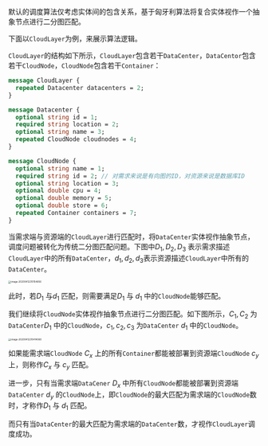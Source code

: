 默认的调度算法仅考虑实体间的包含关系，基于匈牙利算法将复合实体视作一个抽象节点进行二分图匹配。

下面以`CloudLayer`为例，来展示算法逻辑。

`CloudLayer`的结构如下所示，`CloudLayer`包含若干`DataCenter`，`DataCentor`包含若干`CloudNode`，`CloudNode`包含若干`Container`：

```protobuf
message CloudLayer {
  repeated Datacenter datacenters = 2;
}

message Datacenter {
  optional string id = 1;
  required string location = 2;
  optional string name = 3;
  repeated CloudNode cloudnodes = 4;
}

message CloudNode {
  optional string name = 1;
  required string id = 2; // 对需求来说是有向图的ID，对资源来说是数据库ID
  optional string location = 3;
  optional double cpu = 4;
  optional double memory = 5;
  optional double store = 6;
  repeated Container containers = 7;
}
```

当需求端与资源端的`CloudLayer`进行匹配时，将`DataCenter`实体视作抽象节点，调度问题被转化为传统二分图匹配问题。下图中$D_1, D_2, D_3$ 表示需求描述`CloudLayer`中的所有`DataCenter`，$d_1, d_2, d_3$表示资源描述`CloudLayer`中所有的`DataCenter`。

<img src="/Users/barriery/Library/Application Support/typora-user-images/image-20200412210154856.png" alt="image-20200412210154856" style="zoom:33%;" />

此时，若$D_1$ 与$d_1$ 匹配，则需要满足$D_1$ 与 $d_1$ 中的`CloudNode`能够匹配。

我们继续将`CloudNode`实体视作抽象节点进行二分图匹配。如下图所示，$C_1, C_2$ 为`DataCenter`$D_1$ 中的`CloudNode`，$c_1, c_2, c_3$ 为`DataCenter` $d_1$ 中的`CloudNode`。

<img src="/Users/barriery/Library/Application Support/typora-user-images/image-20200412210414060.png" alt="image-20200412210414060" style="zoom:33%;" />

如果能需求端`CloudNode` $C_x$ 上的所有`Container`都能被部署到资源端`CloudNode` $c_y$ 上，则称作$C_x$ 与 $c_y$ 匹配。

进一步，只有当需求端`DataCener` $D_x$ 中所有`CloudNode`都能被部署到资源端`DataCenter` $d_y$ 的`CloudNode`上，即`CloudNode`的最大匹配为需求端的`CloudNode`数时，才称作$D_1$ 与 $d_1$ 匹配。

而只有当`DataCenter`的最大匹配为需求端的`DataCenter`数，才视作`CloudLayer`调度成功。